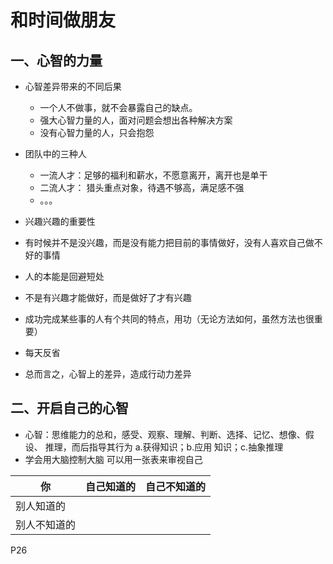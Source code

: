 # 和时间做朋友

## 一、心智的力量
  * 心智差异带来的不同后果
    * 一个人不做事，就不会暴露自己的缺点。
    * 强大心智力量的人，面对问题会想出各种解决方案
    * 没有心智力量的人，只会抱怨
    
  * 团队中的三种人
    * 一流人才：足够的福利和薪水，不愿意离开，离开也是单干
    * 二流人才： 猎头重点对象，待遇不够高，满足感不强
    * 。。。
   
  * 兴趣兴趣的重要性
   * 有时候并不是没兴趣，而是没有能力把目前的事情做好，没有人喜欢自己做不好的事情
   * 人的本能是回避短处
   * 不是有兴趣才能做好，而是做好了才有兴趣
   * 成功完成某些事的人有个共同的特点，用功（无论方法如何，虽然方法也很重要）
   * 每天反省
   * 总而言之，心智上的差异，造成行动力差异
   
   
## 二、开启自己的心智
* 心智：思维能力的总和，感受、观察、理解、判断、选择、记忆、想像、假设、 推理，而后指导其行为
 a.获得知识；b.应用 知识；c.抽象推理
* 学会用大脑控制大脑
可以用一张表来审视自己

 你           |自己知道的    | 自己不知道的   |
-------------|-------------|-------------|
别人知道的 | | |
别人不知道的| | |


P26



